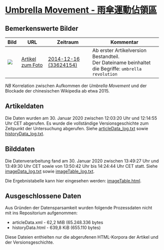 # [Umbrella Movement - 雨傘運動佔領區](https://zh.wikipedia.org/wiki/%E9%9B%A8%E5%82%98%E9%81%8B%E5%8B%95%E4%BD%94%E9%A0%98%E5%8D%80)

## Bemerkenswerte Bilder

| Bild | URL | Zeitraum | Kommentar |
| - | - | - | - |
| ![](https://upload.wikimedia.org/wikipedia/commons/thumb/d/db/Umbrella_Revolution_Harcourt_Road_View_20141028.jpg/220px-Umbrella_Revolution_Harcourt_Road_View_20141028.jpg) | [Artikel zum Foto](https://zh.wikipedia.org/wiki/File:Umbrella_Revolution_Harcourt_Road_View_20141028.jpg) | [2014-12-16 (33624154)](https://zh.wikipedia.org/w/index.php?oldid=33624154) | Ab erster Artikelversion Bestandteil.<br/>Der Dateiname beinhaltet die Begriffe: `umbrella` `revolution` |

*NB* Korrelation zwischen Aufkommen der *Umbrella Movement* und der Blockade der chinesischen Wikipedia ab etwa 2015.

## Artikeldaten

Die Daten wurden am 30. Januar 2020 zwischen 12:03:20 Uhr und 12:14:55 Uhr CET abgerufen. Es wurde die vollständige Versionsgeschichte zum Zeitpunkt der Untersuchung abgerufen. Siehe [articleData_log.txt](articleData_log.txt) sowie [historyData_log.txt](historyData_log.txt).

## Bilddaten

Die Datenverarbeitung fand am 30. Januar 2020 zwischen 13:49:27 Uhr und 13:49:30 Uhr CET sowie von 13:50:42 Uhr bis 14:24:44 Uhr CET statt. Siehe [imageData_log.txt](imageData_log.txt) sowie [imageTable_log.txt](imageTable_log.txt).

Die Ergebnistabelle kann hier eingesehen werden: [imageTable.html](imageTable.html).

## Ausgeschlossene Daten

Aus Gründen der Datensparsamkeit wurden folgende Prozessdaten nicht mit ins Repositorium aufgenommen:

- articleData.xml - 62,2 MiB (65.248.336 bytes
- historyData.html - 639,8 KiB (655.110 bytes)

Diese Dateien enthielten nur die abgerufenen HTML-Korpora der Artikel und der Versionsgeschichte.